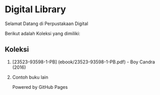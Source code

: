 # Digital Library

Selamat Datang di Perpustakaan Digital

Berikut adalah Koleksi yang dimiliki:

## Koleksi
1. [23523-93598-1-PB] (ebook/23523-93598-1-PB.pdf) - Boy Candra (2016)
2. Contoh buku lain

   Powered by GitHub Pages
